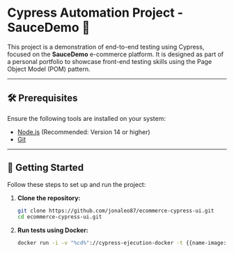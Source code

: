 # Cypress Automation Project - SauceDemo 🛒

This project is a demonstration of end-to-end testing using Cypress, focused on the **SauceDemo** e-commerce platform. It is designed as part of a personal portfolio to showcase front-end testing skills using the Page Object Model (POM) pattern.

---

## 🛠️ Prerequisites

Ensure the following tools are installed on your system:

- [Node.js](https://nodejs.org/) (Recommended: Version 14 or higher)
- [Git](https://git-scm.com/)

---

## 🚀 Getting Started

Follow these steps to set up and run the project:

1. **Clone the repository:**
   ```bash
   git clone https://github.com/jonaleo87/ecommerce-cypress-ui.git
   cd ecommerce-cypress-ui.git
   ```

2. **Run tests using Docker:**
   ```bash
   docker run -i -v "%cd%"://cypress-ejecution-docker -t {{name-image:tag}}
   ```
